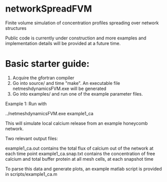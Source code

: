 # networkSpreadFVM
Finite volume simulation of concentration profiles spreading over network structures

Public code is currently under construction and more examples and implementation details will be provided at a future time.

# Basic starter guide:

1) Acquire the gfortran compiler
2) Go into source/ and time "make".
An executable file netmeshdynamicsFVM.exe will be generated
3) Go into examples/ and run one of the example parameter files.

Example 1:
Run with

../netmeshdynamicsFVM.exe example1_ca

This will simulate local calcium release from an example honeycomb network.

Two relevant output files:

example1_ca.out contains the total flux of calcium out of the network at each time point
example1_ca.snap.txt contains the concentration of free calcium and total buffer protein at all mesh cells, at each snapshot time

To parse this data and generate plots, an example matlab script is provided in scripts/example1_ca.m
